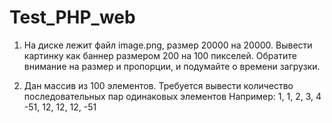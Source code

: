 # Test_PHP_web


1. На диске лежит файл image.png, размер 20000 на 20000. Вывести картинку как баннер размером 200 на 100 пикселей.
Обратите внимание на размер и пропорции, и подумайте о времени загрузки.


2. Дан массив из 100 элементов. Требуется вывести количество последовательных пар одинаковых элементов
Например: 1, 1, 2, 3, 4 -51, 12, 12, 12, -51
